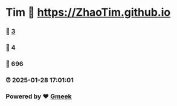 # Tim :link: https://ZhaoTim.github.io 
### :page_facing_up: [3](https://ZhaoTim.github.io/tag.html) 
### :speech_balloon: 4 
### :hibiscus: 696 
### :alarm_clock: 2025-01-28 17:01:01 
### Powered by :heart: [Gmeek](https://github.com/Meekdai/Gmeek)
